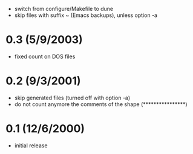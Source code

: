 
  - switch from configure/Makefile to dune
  - skip files with suffix ~ (Emacs backups), unless option -a

# 0.3 (5/9/2003)
  - fixed count on DOS files

# 0.2 (9/3/2001)
  - skip generated files (turned off with option -a)
  - do not count anymore the comments of the shape (****************)

# 0.1 (12/6/2000)
  - initial release
